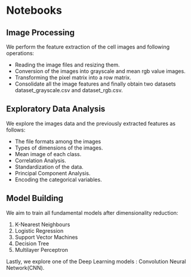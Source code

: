 # Notebooks

## Image Processing

We perform the feature extraction of the cell images and following operations:
- Reading the image files and resizing them.
- Conversion of the images into grayscale and mean rgb value images.
- Transforming the pixel matrix into a row matrix.
- Consolidate all the image features and finally obtain two datasets dataset_grayscale.csv and dataset_rgb.csv.

## Exploratory Data Analysis

We explore the images data and the previously extracted features as follows:
- The file formats among the images
- Types of dimensions of the images.
- Mean image of each class.
- Correlation Analysis.
- Standardization of the data.
- Principal Component Analysis.
- Encoding the categorical variables.

## Model Building

We aim to train all fundamental models after dimensionality reduction:
1. K-Nearest Neighbours
2. Logistic Regression
3. Support Vector Machines
4. Decision Tree
5. Multilayer Perceptron

Lastly, we explore one of the Deep Learning models : Convolution Neural Network(CNN).
